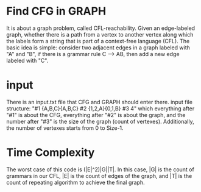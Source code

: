 # Find CFG in GRAPH
It is about a graph problem, called CFL-reachability. 
Given an edge-labeled graph, whether there is a path from a vertex to another vertex along which the labels form a string that is part of a context-free language (CFL).
The basic idea is simple: consider two adjacent edges in a graph labeled with "A" and "B", if there is a grammar rule C --> AB, then add a new edge labeled with "C".


# input 
There is an input.txt file that CFG and GRAPH should enter there. 
input file structure:
"#1 {A,B,C}{A,B,C} #2 {1,2,A}{0,1,B} #3 4"
which everything after "#1" is about the CFG, everything after "#2" is about the graph, and the number after "#3" is the size of the graph (count of vertexes). Additionally, the number of vertexes starts from 0 to Size-1. 



# Time Complexity
The worst case of this code is (|E|^2)|G||T|. 
In this case, |G| is the count of grammars in our CFL, |E| is the count of edges of the graph, and |T| is the count of repeating algorithm to achieve the final graph.

